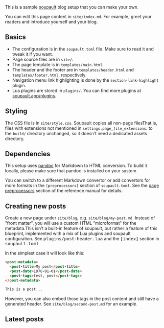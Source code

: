 This is a sample [soupault](https://soupault.app) blog setup that you can make your own.

You can edit this page content in `site/index.md`. For example, greet your readers
and introduce yourself and your blog.

## Basics

* The configuration is in the `soupault.toml` file. Make sure to read it and tweak it if you want.
* Page source files are in `site/`.
* The page template is in `templates/main.html`.
* The header and the footer are in `templates/header.html` and `templates/footer.html`, respectively.
* Navigation menu link highlighting is done by the `section-link-highlight` plugin.
* Lua plugins are stored in `plugins/`. You can find more plugins at [soupault.app/plugins](https://www.soupault.app/plugins/).

## Styling

The CSS file is in `site/style.css`. Soupault copies all non-page files<fn id="asset-files">That is, files with extensions not mentioned in
<code>settings.page_file_extensions</code>.</fn> to the `build/` directory unchanged, so it doesn't need a dedicated assets directory.

## Dependencies

This setup uses [pandoc](https://pandoc.org) for Markdown to HTML conversion. To build it locally, please make sure
that pandoc is installed on your system.

You can switch to a different Markdown convertor or add convertors for more formats in the `[preprocessors]` section
of `soupault.toml`. See the [page preprocessors](https://soupault.app/reference-manual/#page-preprocessors)
section of the reference manual for details.
## Creating new posts

Create a new page under `site/blog`, e.g. `site/blog/my-post.md`. Instead of "front matter", you will use a custom
HTML "microformat" for the metadata.<fn id="post-metadata">This isn't a built-in feature of soupault, but rather a feature
of this blueprint, implemented with a mix of Lua plugins and soupault configuration. See <kbd>plugins/post-header.lua</kbd>
and the <kbd>[index]</kbd> section in <kbd>soupault.toml</kbd>

In the simplest case it will look like this:

```html
<post-metadata>
  <post-title>My post</post-title>
  <post-date>1970-01-01</post-date>
  <post-tags>test, post</post-tags>
</post-metadata>

This is a post...
```

However, you can also embed those tags in the post content and still have a generated header. See `site/blog/second-post.md`
for an example.
<h2 id="latest-entries-header">Latest posts</h2>

<div id="latest-blog-entries">
  <!-- The blog-summary index view will insert titles of the latest 10 entries here.
       To change the behaviour or styling,
       edit the [index.views.blog-summary] section in soupault.toml
    -->
</div>
